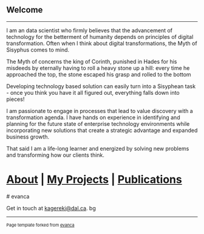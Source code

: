 ## Welcome

---

I am an data scientist who firmly believes that the advancement of technology for the betterment of humanity depends on principles of digital transformation. Often when I think about digital transformations, the Myth of Sisyphus comes to mind.

The Myth of concerns the king of Corinth, punished in Hades for his misdeeds by eternally having to roll a heavy stone up a hill: every time he approached the top, the stone escaped his grasp and rolled to the bottom

Developing technology based solution can easily turn into a Sisyphean task - once you think you have it all figured out, everything falls down into pieces!

I am passionate to engage in processes that lead to value discovery with a transformation agenda. I have hands on experience in identifying and planning for the future state of enterprise technology environments while incorporating new solutions that create a strategic advantage and expanded business growth.

That said I am a life-long learner and energized by solving new problems and transforming how our clients think.



# [About](http://example.com/) | [My Projects](/sample_page) | [Publications](/pdf/sample_presentation.pdf) 

<p <a href="https://github.com/evanca/quick-portfolio"># evanca</a></p>

Get in touch at kagereki@dal.ca. bg



---
<p style="font-size:11px">Page template forked from <a href="https://em-kagereki.github.io/Kagereki/Projects">evanca</a></p>
<!-- Remove above link if you don't want to attibute -->
